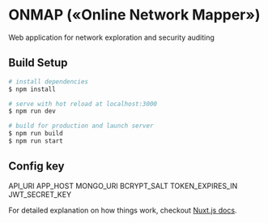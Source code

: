 # ONMAP («Online Network Mapper»)

Web application for network exploration and security auditing

## Build Setup

```bash
# install dependencies
$ npm install

# serve with hot reload at localhost:3000
$ npm run dev

# build for production and launch server
$ npm run build
$ npm run start

```

## Config key

API_URI
APP_HOST
MONGO_URI
BCRYPT_SALT
TOKEN_EXPIRES_IN
JWT_SECRET_KEY

For detailed explanation on how things work, checkout [Nuxt.js docs](https://nuxtjs.org).
